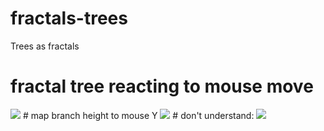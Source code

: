 # fractals-trees
Trees as fractals
# fractal tree reacting to mouse move
<img src="https://media.giphy.com/media/l0MYRT5cVjCAn2tQk/giphy.gif"/>
# map branch height to mouse Y
<img src="https://media.giphy.com/media/l0MYwze5CZezIAkms/giphy.gif"/>
# don't understand:
<img src="https://media.giphy.com/media/26ufdGEKhDaXGwESc/giphy.gif"/>